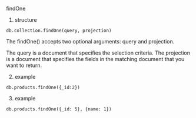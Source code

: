 findOne

1) structure

```
db.collection.findOne(query, projection)
```

The findOne() accepts two optional arguments: query and projection.

The query is a document that specifies the selection criteria.
The projection is a document that specifies the fields in the matching document that you want to return.

2) example 

```
db.products.findOne({_id:2})
```

3) example 

```
db.products.findOne({_id: 5}, {name: 1})
```
